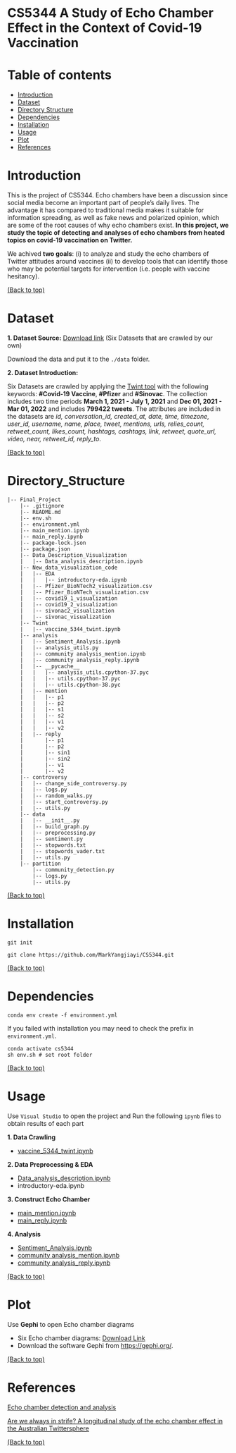 # CS5344  A Study of Echo Chamber Effect in the Context of Covid-19 Vaccination

# Table of contents
- [Introduction](#introduction)
- [Dataset](#dataset)
- [Directory Structure](#directory_structure)
- [Dependencies](#dependencies)
- [Installation](#installation)
- [Usage](#usage)
- [Plot](#plot)
- [References](#references)

# Introduction

This is the project of CS5344. 
Echo chambers have been a discussion since social media become an important part of people’s daily lives. The advantage it has compared to traditional media makes it suitable for information spreading, as well as fake news and polarized opinion, which are some of the root causes of why echo chambers exist. **In this project, we study the topic of detecting and analyses of echo chambers from heated topics on covid-19 vaccination on Twitter.**  

We achived **two goals**: 
(i) to analyze and study the echo chambers of Twitter attitudes around vaccines
(ii) to develop tools that can identify those who may be potential targets for intervention (i.e. people with vaccine hesitancy).



[(Back to top)](#table-of-contents)

# Dataset

**1. Dataset Source:**  [Download link](https://drive.google.com/drive/folders/1YIk4phkw-2Ki_Ih11RSOv7BAd9su4x0D?usp=sharing) (Six Datasets that are crawled by our own)

Download the data and put it to the `./data` folder.

**2. Dataset Introduction:**

Six Datasets are crawled by applying the [Twint tool](https://github.com/twintproject/twint) with the following keywords: **#Covid-19 Vaccine**, **#Pfizer** and **#Sinovac**. The collection includes two time periods **March 1, 2021 - July 1, 2021** and **Dec 01, 2021 - Mar 01, 2022** and includes **799422 tweets**. The attributes are included in the datasets are *id, conversation\_id, created\_at, date, time, timezone, user\_id, username, name, place, tweet, mentions, urls, relies\_count, retweet\_count, likes\_count, hashtags, cashtags, link, retweet, quote\_url, video, near, retweet\_id, reply\_to*.

[(Back to top)](#table-of-contents)

# Directory_Structure

```
|-- Final_Project
    |-- .gitignore
    |-- README.md
    |-- env.sh
    |-- environment.yml
    |-- main_mention.ipynb
    |-- main_reply.ipynb
    |-- package-lock.json
    |-- package.json
    |-- Data_Description_Visualization
    |   |-- Data_analysis_description.ipynb
    |-- New_data_visualization_code
    |   |-- EDA
    |   |   |-- introductory-eda.ipynb
    |   |-- Pfizer_BioNTech2_visualization.csv
    |   |-- Pfizer_BioNTech_visualization.csv
    |   |-- covid19_1_visualization
    |   |-- covid19_2_visualization
    |   |-- sivonac2_visualization
    |   |-- sivonac_visualization
    |-- Twint
    |   |-- vaccine_5344_twint.ipynb
    |-- analysis
    |   |-- Sentiment_Analysis.ipynb
    |   |-- analysis_utils.py
    |   |-- community analysis_mention.ipynb
    |   |-- community analysis_reply.ipynb
    |   |-- __pycache__
    |   |   |-- analysis_utils.cpython-37.pyc
    |   |   |-- utils.cpython-37.pyc
    |   |   |-- utils.cpython-38.pyc
    |   |-- mention
    |   |   |-- p1
    |   |   |-- p2
    |   |   |-- s1
    |   |   |-- s2
    |   |   |-- v1
    |   |   |-- v2
    |   |-- reply
    |       |-- p1
    |       |-- p2
    |       |-- sin1
    |       |-- sin2
    |       |-- v1
    |       |-- v2
    |-- controversy
    |   |-- change_side_controversy.py
    |   |-- logs.py
    |   |-- random_walks.py
    |   |-- start_controversy.py
    |   |-- utils.py
    |-- data
    |   |-- __init__.py
    |   |-- build_graph.py
    |   |-- preprocessing.py
    |   |-- sentiment.py
    |   |-- stopwords.txt
    |   |-- stopwords_vader.txt
    |   |-- utils.py
    |-- partition
        |-- community_detection.py
        |-- logs.py
        |-- utils.py

```
[(Back to top)](#table-of-contents)

# Installation

```git init```

```git clone https://github.com/MarkYangjiayi/CS5344.git```

[(Back to top)](#table-of-contents)

# Dependencies

```
conda env create -f environment.yml
```
If you failed with installation you may need to check the prefix in `environment.yml`.
```
conda activate cs5344
sh env.sh # set root folder
```

[(Back to top)](#table-of-contents)


# Usage

Use `Visual Studio` to open the project and Run the following 	`ipynb` files to obtain results of each part

 **1. Data Crawling**
 - [vaccine_5344_twint.ipynb](https://github.com/MarkYangjiayi/CS5344/blob/main/Twint/vaccine_5344_twint.ipynb)
 
 **2. Data Preprocessing & EDA**
 - [Data_analysis_description.ipynb](https://github.com/MarkYangjiayi/CS5344/blob/main/Data_Description_Visualization/Data_analysis_description.ipynb)
 - introductory-eda.ipynb

 **3. Construct Echo Chamber**
 - [main_mention.ipynb](https://github.com/MarkYangjiayi/CS5344/blob/main/main_mention.ipynb)
 - [main_reply.ipynb](https://github.com/MarkYangjiayi/CS5344/blob/main/main_reply.ipynb)

**4. Analysis**
 - [Sentiment_Analysis.ipynb](https://github.com/MarkYangjiayi/CS5344/blob/main/analysis/Sentiment_Analysis.ipynb)
 - [community analysis_mention.ipynb](https://github.com/MarkYangjiayi/CS5344/blob/main/analysis/community%20analysis_mention.ipynb)
 - [community analysis_reply.ipynb](https://github.com/MarkYangjiayi/CS5344/blob/main/analysis/community%20analysis_reply.ipynb)

[(Back to top)](#table-of-contents)

# Plot
Use **Gephi** to open Echo chamber diagrams
 - Six Echo chamber diagrams: [Download Link](https://drive.google.com/drive/folders/1qv98RuFSnwoCbo22L7F1IsVtbRQ9esTo?usp=sharing)
 - Download the software Gephi from https://gephi.org/.
 
[(Back to top)](#table-of-contents)

# References
[Echo chamber detection and analysis](https://link.springer.com/article/10.1007/s13278-021-00779-3)

[Are we always in strife? A longitudinal study of the echo chamber effect in the Australian Twittersphere](https://arxiv.org/abs/2201.09161)

[(Back to top)](#table-of-contents)


